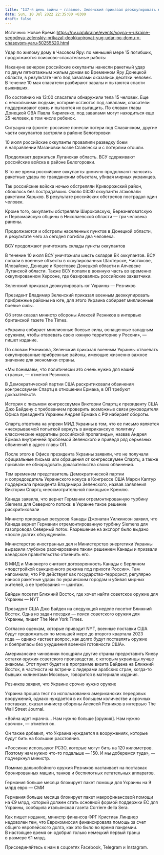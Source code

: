 ```yaml
---
title: "137-й день войны — главное. Зеленский приказал деоккупировать юг, удар по жилому дому в Часовом Яру, шесть уничтоженных складов россиян"
date: Sun, 10 Jul 2022 22:35:00 +0300
draft: false
---
```

Источник: Новое Время https://nv.ua/ukraine/events/voyna-v-ukraine-segodnya-zelenskiy-prikazal-deokkupirovat-yug-udar-po-domu-v-chasovom-yaru-50255520.html


Удар по жилому дому в Часовом Яру: по меньшей мере 15 погибших, продолжаются поисково-спасательные работы

Накануне вечером российские оккупанты нанесли ракетный удар по двум пятиэтажным жилым домам во Временном Яру Донецкой области, в результате чего под завалами оказались десятки человек. В течение 10 мая спасатели разбирают завалы и пытаются спасти выживших.

По состоянию на 13:00 спасатели обнаружили тела 15 человек. Еще с несколькими людьми, которые остаются под завалами, спасатели поддерживают связь и пытаются их вытащить. По словам главы Донецкой ОВА Павла Кириленко, под завалами могут находиться еще 25 человек, в том числе ребенок.

Ситуация на фронте: россияне понесли потери под Славянском, другие части оккупантов застряли в районе Белогоровки

10 июля российские оккупанты провалили разведку боем в направлении Мазановки возле Славянска и с потерями отошли.

Продолжает держаться Луганская область. ВСУ сдерживают российские войска в районе Белогоровки.

В то же время российские оккупанты цинично продолжают наносить ракетные удары по гражданским объектам, убивая мирных украинцев.

Так российские войска ночью обстреляли Криворожский район, обошлось без пострадавших. Около 03:30 оккупанты атаковали ракетами Харьков. В результате российских обстрелов пострадал один человек.

Кроме того, оккупанты обстреляли Широковскую, Березнеговатскую и Первомайскую общины в Николаевской области — три человека ранены.

Продолжаются и обстрелы населенных пунктов в Донецкой области, в результате чего за сегодня погибли два человека.

ВСУ продолжают уничтожать склады пункты оккупантов

В течение 10 июля ВСУ уничтожили шесть складов БК оккупантов. ВСУ попали в военные объекты в оккупированных Шахтерске, Чистякове, Иловайске, Донецке и Крестовке Донецкой области и Алчевске Луганской области. Также ВСУ попали в военную часть во временно оккупированном Херсоне, где базировались российские захватчики.

Зеленский приказал деоккупировать юг Украины — Резников

Президент Владимир Зеленский приказал военным деоккупировать прибрежные районы на юге, для этого Украина собирает миллионные боевые силы.

Об этом сказал министр обороны Алексей Резников в интервью британской газете The Times.

«Украина собирает миллионные боевые силы, оснащенные западным оружием, чтобы отвоевать свою южную территорию у России», — пишет издание.

По словам Резникова, Зеленский приказал военным Украины отвоевать оккупированные прибрежные районы, имеющие жизненно важное значение для экономики страны.

«Мы понимаем, что политически это очень нужно для нашей страны», — отметил Резников.

В Демократической партии США раскритиковали обвинения конгрессвумен Спартц в отношении Ермака, в ОП требуют доказательств

История с письмом конгрессвумен Виктории Спартц к президенту США Джо Байдену с требованием проверить возможные связи руководителя Офиса президента Украины Андрея Ермака с РФ набирает обороты.

Спартц ответила на упреки МИД Украины в том, что ее письмо является «нескрываемой попыткой вернуть в американскую политику классические нарративы российской пропаганды», назвав Андрея Ермака внутренней проблемой Зеленского и приведя ряд серьезных обвинений в адрес главы ОП.

После этого в Офисе президента Украины заявили, что не получали официальные письма или обращения от конгрессвумен Спартц, а также призвали ее обнародовать доказательства своих обвинений.

Тем временем представитель Демократической партии и сопредседатель Украинского кокуса в Конгрессе США Марси Каптур поддержала президента Владимира Зеленского, назвав заявления Виктории Спартц «неосмотрительной помощью» Кремлю.

Канада заявила, что вернет Германии отремонтированную турбину Siemens для Северного потока: в Украине такое решение раскритиковали

Министр природных ресурсов Канады Джонатан Уилкинсон заявил, что Канада вернет Германии отремонтированную турбину Siemens для газопровода Северный поток. Разрешение на экспорт было выдано «после долгих обсуждений».

Министерство иностранных дел и Министерство энергетики Украины выразили глубокое разочарование таким решением Канады и призвали канадское правительство отменить его.

В МИД и Минэнерго считают договоренность Канады с Берлином «подстройкой санкционного режима под прихоти России». Там напомнили, что РФ действует как государство-террорист, регулярно нанося ракетные удары по украинским городам и убивая мирных жителей, а ее требования — шантаж.

Байден посетит Ближний Восток, где хочет найти советское оружие для Украины — NYT

Президент США Джо Байден на следующей неделе посетит Ближний Восток. Одна из задач поездки — поиск советского оружия для Украины, пишет The New York Times.

 Согласно оценкам, которые приводит NYT, военные поставки США будут продолжаться по меньшей мере до второго квартала 2023 года — однако «встает вопрос, как долго будут поставлять оружие и боеприпасы без ухудшения военной готовности США».

 Американские чиновники поощряли другие страны предоставить Киеву остатки оружия советского производства, с которым украинцы лучше знакомы. Этот пункт будет и в программе визита Байдена на Ближний Восток, в частности на встречи с лидерами арабских стран, когда-то бывших «клиентами Москвы», говорится в материале издания.

Резников заявил, что Украине срочно нужно оружие

Украина прошла тест по использованию американских передовых вооружений, однако нуждается в их большем количестве и срочных поставках, сказал министр обороны Алексей Резников в интервью The Wall Street Journal.

«Война идет мрачно… Нам нужно больше [оружия]. Нам нужно срочно», — отметил он.

Он также добавил, что Украина нуждается в вооружениях, которые будут бить на большие расстояния.

«Россияне используют РСЗО, которые могут бить на 120 километров. Поэтому нам нужно что-то подальше — 150. И мы доберемся туда», — подчеркнул министр.

Помимо дальнобойного оружия Резников настаивает на поставках бронированных машин, танков и беспилотных летательных аппаратов.

Германия больше месяца блокирует пакет помощи для Украины на 9 млрд евро — СМИ

Германия больше месяца блокирует пакет макрофинансовой помощи на €9 млрд, который должен стать основной формой поддержки ЕС для Украины, сообщила итальянская газета Corriere della Sera.

Как пишет издание, министр финансов ФРГ Кристиан Линднер недоволен тем, что Еврокомиссия финансировала помощь за счет общего европейского долга, как это было во время пандемии. В настоящее время он одобрил только немецкий первый транш в размере €1 млрд.

Присоединяйтесь к нам в соцсетях Facebook, Telegram и Instagram.
